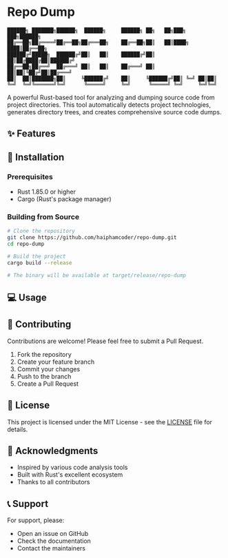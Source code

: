 # Repo Dump

```
██████╗ ███████╗██████╗  ██████╗     ██████╗ ██╗   ██╗███╗   ███╗██████╗ 
██╔══██╗██╔════╝██╔══██╗██╔═══██╗    ██╔══██╗██║   ██║████╗ ████║██╔══██╗
██████╔╝█████╗  ██████╔╝██║   ██║    ██████╔╝██║   ██║██╔████╔██║██████╔╝
██╔══██╗██╔══╝  ██╔═══╝ ██║   ██║    ██╔═══╝ ██║   ██║██║╚██╔╝██║██╔═══╝ 
██║  ██║███████╗██║     ╚██████╔╝    ██║     ╚██████╔╝██║ ╚═╝ ██║██║     
╚═╝  ╚═╝╚══════╝╚═╝      ╚═════╝     ╚═╝      ╚═════╝ ╚═╝     ╚═╝╚═╝     
```

A powerful Rust-based tool for analyzing and dumping source code from project directories. This tool automatically detects project technologies, generates directory trees, and creates comprehensive source code dumps.

## ✨ Features

## 🚀 Installation

### Prerequisites
- Rust 1.85.0 or higher
- Cargo (Rust's package manager)

### Building from Source

```bash
# Clone the repository
git clone https://github.com/haiphamcoder/repo-dump.git
cd repo-dump

# Build the project
cargo build --release

# The binary will be available at target/release/repo-dump
```

## 💻 Usage

## 🤝 Contributing

Contributions are welcome! Please feel free to submit a Pull Request.

1. Fork the repository
2. Create your feature branch
3. Commit your changes
4. Push to the branch
5. Create a Pull Request

## 📄 License

This project is licensed under the MIT License - see the [LICENSE](./LICENSE) file for details.

## 🙏 Acknowledgments

- Inspired by various code analysis tools
- Built with Rust's excellent ecosystem
- Thanks to all contributors

## 📞 Support

For support, please:
- Open an issue on GitHub
- Check the documentation
- Contact the maintainers
